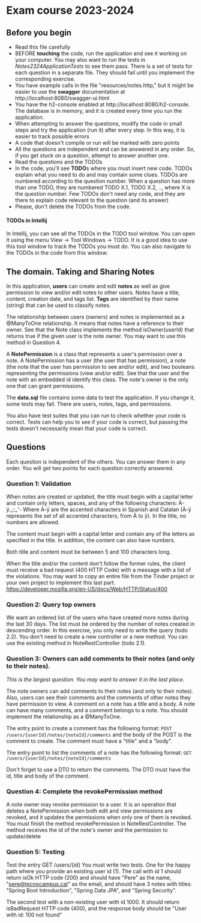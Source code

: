 # Exam course 2023-2024

## Before you begin
* Read this file carefully
* BEFORE **touching** the code, run the application and see it working on your computer. You may also want to run the tests in *Notes2324ApplicationTests*
  to see them pass. There is a set of tests for each question in a separate file. They should fail until you implement the corresponding exercise.
* You have example calls in the file "resources/notes.http," but it might be easier to use the **swagger** documentation at http://localhost:8080/swagger-ui.html
* You have the h2-console enabled at http://localhost:8080/h2-console. The database is in memory, and it is created every time you run the application.
* When attempting to answer the questions, modify the code in small steps and try the application (run it) after every step. In this way, it is easier to track possible errors
* A code that doesn't compile or run will be marked with zero points
* All the questions are independent and can be answered in any order. So, if you get stuck on a question, attempt to answer another one.
* Read the questions and the TODOs
* In the code, you'll see **TODO**s where you must insert new code. TODOs explain what you need to do and may contain some clues. TODOs are numbered according to the question number. When a question has more than one TODO, they are
  numbered TODO X.1, TODO X.2, .., where X is the question number. Few TODOs don't need any code, and they are there to explain code relevant to the question (and its answer)
* Please,
  don't delete the TODOs from the code.

#### TODOs in Intellij
In Intellij, you can see all the TODOs in the TODO tool window. You can open it using the menu View -> Tool Windows -> TODO.
It is a good idea to use this tool window to track the TODOs you must do. You can also navigate to the TODOs in the code from this window.

## The domain. Taking and Sharing Notes
In this application, **users** can create and edit **notes** as well as give permission to view and/or edit notes to other users.
Notes have a title, content, creation date, and tags list. **Tags** are identified by their name (string) that can be used to classify notes.

The relationship between users (owners) and notes is implemented as a @ManyToOne relationship. It means that notes have a reference to their owner. See that the
Note class implements the method isOwner(userId) that returns true if the given user is the note owner. You may want to use this method in Question 4.

A **NotePermission** is a class that represents a user's permission over a note. A NotePermission has a user (the user that has permission),
a note (the note that the user has permission to see and/or edit), and two booleans representing the permissions (view and/or edit). See that
the user and the note with an embedded id identify this class. The note's owner is the only one that can grant permissions.

The **data.sql** file contains some data to test the application. If you change it, some tests may fail. There are users, notes, tags, and permissions.

You also have test suites that you can run to check whether your code is correct. Tests can help you to see if your code is correct, but passing the tests doesn't
necessarily mean that your code is correct.

## Questions
Each question is independent of the others. You can answer them in any order. You will get two points for each question correctly answered.

### Question 1: Validation
When notes are created or updated, the title must begin with a capital letter and contain only letters, spaces, and any of the following characters: À-ÿ.,;:_'-
Where À-ÿ are the accented characters in Spanish and Catalan (À-ÿ represents the set of all accented characters, from À to ÿ).
In the title, no numbers are allowed.

The content must begin with a capital letter and contain any of the letters as specified in the title. In addition, the content can also have numbers.

Both title and content must be between 5 and 100 characters long.

When the title and/or the content don't follow the former rules, the client must receive a bad request (400 HTTP Code) with a message with a list of the violations.
You may want to copy an entire file from the Tinder project or your own project to implement this last part. 
https://developer.mozilla.org/en-US/docs/Web/HTTP/Status/400

### Question 2: Query top owners
We want an ordered list of the users who have created more notes during the last 30 days. The list must be ordered by the number of notes created in descending order.
In this exercise, you only need to write the query (todo 2.2). You don't need to create a new controller or a new method. You can use the existing method in NoteRestController (todo 2.1).

### Question 3: Owners can add comments to their notes (and only to their notes).
*This is the largest question. You may want to answer it in the last place.*

The note owners can add comments to their notes (and only to their notes). Also, users can see their comments and the comments of other notes they have permission to view.
A comment on a note has a title and a body. A note can have many comments, and a comment belongs to a note. You should implement the relationship as a @ManyToOne.

The entry point to create a comment has the following format:
```POST /users/{userId}/notes/{noteId}/comments``` and the body of the POST is the comment to create. The comment must have a "title" and a "body".

The entry point to list the comments of a note has the following format:
```GET /users/{userId}/notes/{noteId}/comments```

Don't forget to use a DTO to return the comments. The DTO must have the id, title and body of the comment.

### Question 4: Complete the revokePermission method
A note owner may revoke permission to a user. It is an operation that deletes a NotePermission when both edit and view permissions are revoked, and
it updates the permissions when only one of them is revoked.
You must finish the method revokePermission in NoteRestController. The method receives the id of the note's owner and the permission to update/delete

### Question 5: Testing
Test the entry GET /users/{id}  You must write two tests. One for the happy path where you provide an existing user id (1). The
call with id 1 should return isOk HTTP code (200) and
should have "Pere" as the name, "pere@tecnocampus.cat" as the email, and should have 3 notes with titles: "Spring Boot Introduction", "Spring Data JPA", and "Spring Security".

The second test
with a non-existing user with id 1000. It should return isBadRequest HTTP code (400), and the response body should be "User with id: 100 not found"
